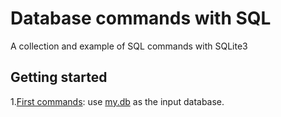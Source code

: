 # Database commands with SQL
A collection and example of SQL commands with SQLite3

## Getting started

1.[First commands](https://github.com/Aleadinglight/Database-SQL/blob/master/assignment1.md): use [my.db](https://github.com/Aleadinglight/Database-SQL/blob/master/my.db) as the input database. 